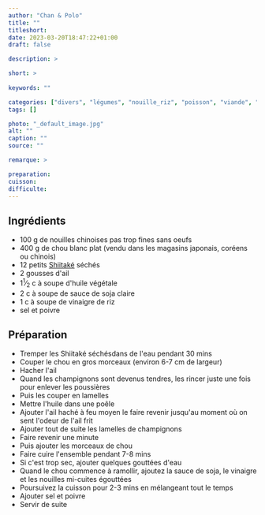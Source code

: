 ```yaml
---
author: "Chan & Polo"
title: ""
titleshort:
date: 2023-03-20T18:47:22+01:00
draft: false

description: >

short: >
    
keywords: ""

categories: ["divers", "légumes", "nouille_riz", "poisson", "viande", "soupe"]
tags: []

photo: "_default_image.jpg"
alt: ""
caption: ""
source: ""

remarque: >

preparation: 
cuisson: 
difficulte:
---
```



## Ingrédients
- 100 g de nouilles chinoises pas trop fines sans oeufs
- 400 g de chou blanc plat (vendu dans les magasins japonais, coréens ou chinois)
- 12 petits [Shiitaké](https://fr.wikipedia.org/wiki/Lentinula_edodes) séchés
- 2 gousses d'ail
- 1<sup>1</sup>&frasl;<sub>2</sub>  c à soupe d'huile végétale
- 2 c à soupe de sauce de soja claire
- 1 c à soupe de vinaigre de riz
- sel et poivre

## Préparation
- Tremper les Shiitaké séchésdans de l'eau pendant 30 mins
- Couper le chou en gros morceaux (environ 6-7 cm de largeur)
- Hacher l'ail
- Quand les champignons sont devenus tendres, les rincer juste une fois pour enlever les poussières
- Puis les couper en lamelles
- Mettre l'huile dans une poêle
- Ajouter l'ail haché à feu moyen le faire revenir jusqu'au moment où on sent l'odeur de l'ail frit
- Ajouter tout de suite les lamelles de champignons
- Faire revenir une minute
- Puis ajouter les morceaux de chou
- Faire cuire l'ensemble pendant 7-8 mins
- Si c'est trop sec, ajouter quelques gouttées d'eau
- Quand le chou commence à ramollir, ajoutez la sauce de soja, le vinaigre et les nouilles mi-cuites égouttées
- Poursuivez la cuisson pour 2-3 mins en mélangeant tout le temps
- Ajouter sel et poivre
- Servir de suite